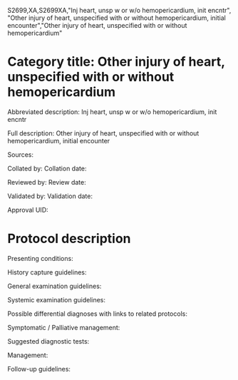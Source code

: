 S2699,XA,S2699XA,"Inj heart, unsp w or w/o hemopericardium, init encntr", "Other injury of heart, unspecified with or without hemopericardium, initial encounter","Other injury of heart, unspecified with or without hemopericardium"
# Category title: Other injury of heart, unspecified with or without hemopericardium

Abbreviated description: Inj heart, unsp w or w/o hemopericardium, init encntr

Full description: Other injury of heart, unspecified with or without hemopericardium, initial encounter

Sources:

Collated by:
Collation date:

Reviewed by:
Review date:

Validated by:
Validation date:

Approval UID:

# Protocol description

Presenting conditions:

History capture guidelines:

General examination guidelines:

Systemic examination guidelines:

Possible differential diagnoses with links to related protocols:

Symptomatic / Palliative management:

Suggested diagnostic tests:

Management:

Follow-up guidelines:
